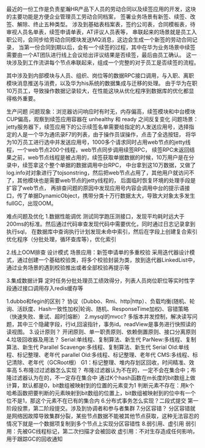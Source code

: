 最近的一份工作是负责星瀚HR产品下人员的劳动合同以及续签应用的开发，这块的主要功能是方便企业管理员工劳动合同档案，
签署业务场景有新签、续签、改签、解除、终止五种类型。
涉及到基础表档案表，签约公司表，合同模板表，待审视人员名单表，续签申请单表，AT评议人员表等，
串联起来的场景就是员工入职公司，会同步给劳动合同模块发送MQ消息，这边会生成一个新签的劳动合同记录，
当第一份合同到期以后，会有一个续签的过程，其中在华为业务场景中续签需要由一个AT团队进行线上会议给出评议结果是否续签，最后由员工确认。
这一块涉及到工作流讲每个节点串联起来，组成一个完整的对于员工是否续签的流程。

其中涉及到内部模块与人员、组织、岗位等的数据RPC接口调用，与入职、离职模块消息推送与消费，以及华为his系统的数据集成与迁移的处理。
由于华为在职10万员工，导致操作数据记录较大，在性能这块从优化程序到数据库的优化都显得格外重要。

生产问题
问题现象：浏览器访问响应时有时无，内存偏高，续签模块和中台模块CUP偏高，观察到续签应用容器在 unhealthy 和 ready 之间反复变化
问题场景：jetty服务器下，续签应用下的公示续签名单需要给指定的人发送应用号，选择指定的人是一个华为通讯录F7的列表，由于操作员误操作，点击了全选按钮，
将华为10万员工进行选中并发送应用号，1000多个请求同时占用web节点的jetty线程，一个web节点200个线程，web节点同步调用续签RPC，
续签RPC未返回结果之前，web节点线程是被占用的，续签获取单据数据的时候，10万用户是在分录中，续签拿这个整个单据的数据调用中台RPC，
中台拿到这10万数据，又做了log.info对对象进行了tojsonstring，然后把web节点占用了，其他用户就访问不了，其他模块也是需要web节点的jetty线程的，
后面临时恢复环境的处理手段是扩容了web节点，
再排查问题的原因中发现应用号内容会调用中台的提示语接口，传了单据DynamicObject，携带分类十万行数据太大，导致大对象太多发生fullGC，出现OOM。


难点问题及优化
1.数据性能调优
测试同学跑压测接口，发现平均耗时远大于200ms的标准。然后通过代码审查发现代码中需要优化，同时通过日志记录拿到执行sql，
在数据库中查询执行计划发现未命中索引，然后在字段上创建复合索引
优化程序（分批处理，循环查库等），优化索引


2.线上OOM排查
设计模式
场景应用：新签申请单的多重校验
采用迭代器设计模式，通过创建一个基础校验类，将多个校验封装为类，放到迭代器LinkedList中，通过业务场景的遇到校验推出或者全部校验再提示等


3.集成数据计算
定时任务分批处理员工绩效得分，列表人员岗位职位等实时性字段通过接口调用存入redis缓存等

1.dubbo和fegin的区别？
    协议（Dubbo、Rmi、http|http）、负载均衡(随机、轮询、活跃度、Hash一致性加权|轮询、随机、ResponseTime加权)、容错策略（快速失败、重试、超时|熔断）
2.mysql的mvcc?
    多版本并发控制，解决读写问题，其中三个隐藏字段，行id,回滚指针，事务id。readView是事务进行快照读的读视图。
3.设计原则？
    开闭原则、单一职责原则、依赖倒置原则、接口分离原则
4.垃圾回收器及用法？
    Serial:单线程、复制算法、新生代
    ParNew:多线程、复制算法、新生代
    Parallel Scavenge:多线程、复制算法、新生代
    Serial Old:单线程、标记整理、老年代
    parallel Old:多线程、标记整理、老年代
    CMS:多线程、标记清除、老年代（GCRoot根）
    G1：标记整理、堆内存划区回收，时间精准、效率高
5.布隆过过滤器怎么实现？
    布隆过滤器认为不在的，一定不会在集合中；布隆过滤器认为在的，不一定存在集合中
    通过K个hash函数在m长度的bit数组上做计算，默认都是0，bit数组被映射到的位置的元素变为1
    判断元素不存在：用k个哈希函数把要判断的元素映射到bit数组的位置上，bit数组被映射到的位中有一个位不是1，那这个元素不在已有的集合内
6.分布式事务怎么实现？二段式提交
    第一阶段投票，第二阶段提交。涉及到协调者和参与者集群
7.分区容错？
    分区容错就是网络因故障导致集群分裂，某些节点数据不能被其他节点获取，这种无法容忍的情况下就是一个数据项复制到多个节点上实现分区容错性
8.弱引用、虚引用
    弱引用：先被GC线程标记，第二次扫描才会被回收
    虚引用：不对生存造成任何影响，用于跟踪GC的回收通知

